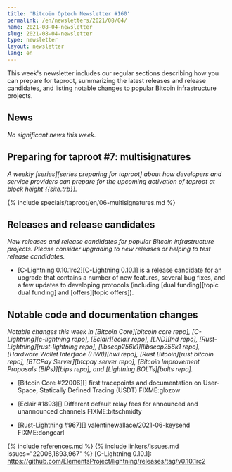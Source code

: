 ```yaml
---
title: 'Bitcoin Optech Newsletter #160'
permalink: /en/newsletters/2021/08/04/
name: 2021-08-04-newsletter
slug: 2021-08-04-newsletter
type: newsletter
layout: newsletter
lang: en
---
```

This week's newsletter includes our regular sections describing how you
can prepare for taproot, summarizing the latest releases and release
candidates, and listing notable changes to popular Bitcoin
infrastructure projects.

## News

*No significant news this week.*

## Preparing for taproot #7: multisignatures

*A weekly [series][series preparing for taproot] about how developers
and service providers can prepare for the upcoming activation of taproot
at block height {{site.trb}}.*

{% include specials/taproot/en/06-multisignatures.md %}

## Releases and release candidates

*New releases and release candidates for popular Bitcoin infrastructure
projects.  Please consider upgrading to new releases or helping to test
release candidates.*

- [C-Lightning 0.10.1rc2][C-Lightning 0.10.1] is a release candidate for
  an upgrade that contains a number of new features, several bug fixes,
  and a few updates to developing protocols (including [dual
  funding][topic dual funding] and [offers][topic offers]).

## Notable code and documentation changes

*Notable changes this week in [Bitcoin Core][bitcoin core repo],
[C-Lightning][c-lightning repo], [Eclair][eclair repo], [LND][lnd repo],
[Rust-Lightning][rust-lightning repo], [libsecp256k1][libsecp256k1
repo], [Hardware Wallet Interface (HWI)][hwi repo],
[Rust Bitcoin][rust bitcoin repo], [BTCPay Server][btcpay server repo],
[Bitcoin Improvement Proposals (BIPs)][bips repo], and [Lightning
BOLTs][bolts repo].*

- [Bitcoin Core #22006][] first tracepoints and documentation on User-Space, Statically Defined Tracing (USDT) FIXME:glozow

- [Eclair #1893][] Different default relay fees for announced and unannounced channels FIXME:bitschmidty

- [Rust-Lightning #967][] valentinewallace/2021-06-keysend FIXME:dongcarl

{% include references.md %}
{% include linkers/issues.md issues="22006,1893,967" %}
[C-Lightning 0.10.1]: https://github.com/ElementsProject/lightning/releases/tag/v0.10.1rc2
